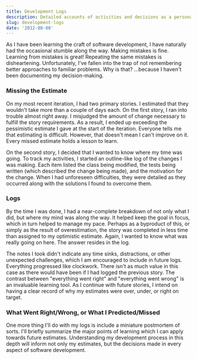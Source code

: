 ```yaml
---
title: Development Logs
description: Detailed accounts of activities and decisions as a personal learning tool
slug: development-logs
date: '2012-08-08'
---
```


As I have been learning the craft of software development, I have naturally had the occasional
stumble along the way. Making mistakes is fine. Learning from mistakes is great! Repeating the same
mistakes is disheartening. Unfortunately, I've fallen into the trap of not remembering better
approaches to familiar problems. Why is that? ...because I haven't been documenting my
decision-making.

### Missing the Estimate

On my most recent iteration, I had two primary stories. I estimated that they wouldn't take more
than a couple of days each. On the first story, I ran into trouble almost right away. I misjudged
the amount of change necessary to fulfill the story requirements. As a result, I ended up exceeding
the pessimistic estimate I gave at the start of the iteration. Everyone tells me that estimating is
difficult. However, that doesn't mean I can't improve on it. Every missed estimate holds a lesson to
learn.

On the second story, I decided that I wanted to know where my time was going. To track my
activities, I started an outline-like log of the changes I was making. Each item listed the class
being modified, the tests being written (which described the change being made), and the motivation
for the change. When I had unforeseen difficulties, they were detailed as they occurred along with
the solutions I found to overcome them.

### Logs

By the time I was done, I had a near-complete breakdown of not only what I did, but where my mind
was along the way. It helped keep the goal in focus, which in turn helped to manage my pace. Perhaps
as a byproduct of this, or simply as the result of overestimation, the story was completed in less
time than assigned to my optimistic estimate. Again, I wanted to know what was really going on here.
The answer resides in the log.

The notes I took didn't indicate any time sinks, distractions, or other unexpected challenges, which
I am encouraged to include in future logs. Everything progressed like clockwork. There isn't as much
value in this case as there would have been if I had logged the previous story. The contrast between
"everything went right" and "everything went wrong" is an invaluable learning tool. As I continue
with future stories, I intend on having a clear record of why my estimates were over, under, or
right on target.

### What Went Right/Wrong, or What I Predicted/Missed

One more thing I'll do with my logs is include a miniature postmortem of sorts. I'll briefly
summarize the major points of learning which I can apply towards future estimates. Understanding my
development process in this depth will inform not only my estimates, but the decisions made in every
aspect of software development.
